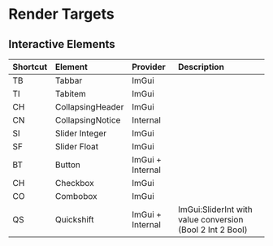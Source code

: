 # Render Targets

## Interactive Elements

| Shortcut | Element | Provider | Description |
| :--- | :--- | :--- | :--- |
| TB | Tabbar | ImGui | |
| TI | Tabitem | ImGui | |
| CH | CollapsingHeader | ImGui | |
| CN | CollapsingNotice | Internal | |
| SI | Slider Integer | ImGui | |
| SF | Slider Float | ImGui | |
| BT | Button | ImGui + Internal | |
| CH | Checkbox | ImGui | |
| CO | Combobox | ImGui | |
| QS | Quickshift | ImGui + Internal | ImGui:SliderInt with value conversion (Bool 2 Int 2 Bool) |

